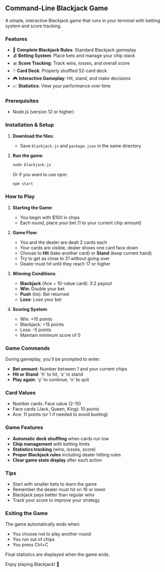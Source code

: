 ## Command-Line Blackjack Game

A simple, interactive Blackjack game that runs in your terminal with betting system and score tracking.

### Features

- 🎯 **Complete Blackjack Rules**: Standard Blackjack gameplay
- 💰 **Betting System**: Place bets and manage your chip stack
- 📊 **Score Tracking**: Track wins, losses, and overall score
- 🃏 **Card Deck**: Properly shuffled 52-card deck
- 🎮 **Interactive Gameplay**: Hit, stand, and make decisions
- 📈 **Statistics**: View your performance over time

### Prerequisites

- Node.js (version 12 or higher)

### Installation & Setup

1. **Download the files**:
   - Save `blackjack.js` and `package.json` in the same directory

2. **Run the game**:
   ```bash
   node blackjack.js
   ```

   Or if you want to use npm:
   ```bash
   npm start
   ```

### How to Play

1. **Starting the Game**:
   - You begin with $100 in chips
   - Each round, place your bet (1 to your current chip amount)

2. **Game Flow**:
   - You and the dealer are dealt 2 cards each
   - Your cards are visible, dealer shows one card face down
   - Choose to **Hit** (take another card) or **Stand** (keep current hand)
   - Try to get as close to 21 without going over
   - Dealer must hit until they reach 17 or higher

3. **Winning Conditions**:
   - **Blackjack** (Ace + 10-value card): 3:2 payout
   - **Win**: Double your bet
   - **Push** (tie): Bet returned
   - **Lose**: Lose your bet

4. **Scoring System**:
   - Win: +10 points
   - Blackjack: +15 points
   - Loss: -5 points
   - Maintain minimum score of 0

### Game Commands

During gameplay, you'll be prompted to enter:
- **Bet amount**: Number between 1 and your current chips
- **Hit or Stand**: 'h' to hit, 's' to stand
- **Play again**: 'y' to continue, 'n' to quit

### Card Values

- Number cards: Face value (2-10)
- Face cards (Jack, Queen, King): 10 points
- Ace: 11 points (or 1 if needed to avoid busting)

### Game Features

- **Automatic deck shuffling** when cards run low
- **Chip management** with betting limits
- **Statistics tracking** (wins, losses, score)
- **Proper Blackjack rules** including dealer hitting rules
- **Clear game state display** after each action

### Tips

- Start with smaller bets to learn the game
- Remember the dealer must hit on 16 or lower
- Blackjack pays better than regular wins
- Track your score to improve your strategy

### Exiting the Game

The game automatically ends when:
- You choose not to play another round
- You run out of chips
- You press Ctrl+C

Final statistics are displayed when the game ends.

Enjoy playing Blackjack! 🎰